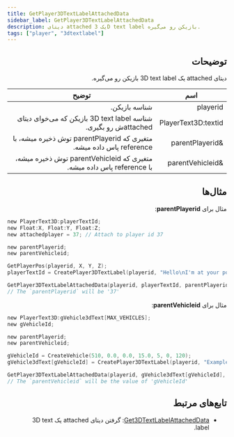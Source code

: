 ```yaml
---
title: GetPlayer3DTextLabelAttachedData
sidebar_label: GetPlayer3DTextLabelAttachedData
description: دیتای attached یک 3D text label بازیکن رو می‌گیره.
tags: ["player", "3dtextlabel"]
---
```


<VersionWarn version='omp v1.1.0.2612' />

<div dir="rtl" style={{ textAlign: "right" }}>

## توضیحات

دیتای attached یک 3D text label بازیکن رو می‌گیره.

| اسم                | توضیح                                                              |
| ------------------- | ------------------------------------------------------------------------ |
| playerid            | شناسه بازیکن.                                                    |
| PlayerText3D:textid | شناسه 3D text label بازیکن که می‌خوای دیتای attachedش رو بگیری.        |
| &parentPlayerid     | متغیری که parentPlayerid توش ذخیره میشه، با reference پاس داده میشه.  |
| &parentVehicleid    | متغیری که parentVehicleid توش ذخیره میشه، با reference پاس داده میشه. |

## مثال‌ها

مثال برای **parentPlayerid**:

</div>

```c
new PlayerText3D:playerTextId;
new Float:X, Float:Y, Float:Z;
new attachedplayer = 37; // Attach to player id 37

new parentPlayerid;
new parentVehicleid;

GetPlayerPos(playerid, X, Y, Z);
playerTextId = CreatePlayer3DTextLabel(playerid, "Hello\nI'm at your position", 0x008080FF, X, Y, Z, 40.0, attachedplayer, INVALID_VEHICLE_ID);

GetPlayer3DTextLabelAttachedData(playerid, playerTextId, parentPlayerid, parentVehicleid);
// The `parentPlayerid` will be '37'
```

<div dir="rtl" style={{ textAlign: "right" }}>

مثال برای **parentVehicleid**:

</div>

```c
new PlayerText3D:gVehicle3dText[MAX_VEHICLES];
new gVehicleId;

new parentPlayerid;
new parentVehicleid;

gVehicleId = CreateVehicle(510, 0.0, 0.0, 15.0, 5, 0, 120);
gVehicle3dText[gVehicleId] = CreatePlayer3DTextLabel(playerid, "Example Text", 0xFF0000AA, 0.0, 0.0, 0.0, 50.0, INVALID_PLAYER_ID, gVehicleId);

GetPlayer3DTextLabelAttachedData(playerid, gVehicle3dText[gVehicleId], parentPlayerid, parentVehicleid);
// The `parentVehicleid` will be the value of 'gVehicleId'
```

<div dir="rtl" style={{ textAlign: "right" }}>

## تابع‌های مرتبط

- [Get3DTextLabelAttachedData](Get3DTextLabelAttachedData): گرفتن دیتای attached یک 3D text label.

</div>